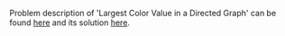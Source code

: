 Problem description of 'Largest Color Value in a Directed Graph' can be found [here](https://leetcode.com/problems/largest-color-value-in-a-directed-graph/description/) and its solution [here](https://github.com/aurimas13/Solutions-To-Problems/blob/main/LeetCode/Python%20Solutions/Largest%20Color%20Value%20in%20a%20Directed%20Graph/largest.py).
